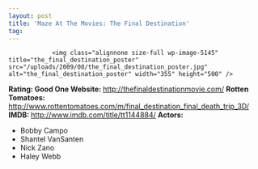 ```yaml
---
layout: post
title: 'Maze At The Movies: The Final Destination'
tag: 
---
```



                <img class="alignnone size-full wp-image-5145" title="the_final_destination_poster" src="/uploads/2009/08/the_final_destination_poster.jpg" alt="the_final_destination_poster" width="355" height="500" />
<p><strong>Rating: Good One
Website: </strong><a href="http://thefinaldestinationmovie.com/"><a href="http://thefinaldestinationmovie.com/">http://thefinaldestinationmovie.com/</a></a>
<strong>Rotten Tomatoes:</strong> <a href="http://www.rottentomatoes.com/m/final_destination_final_death_trip_3D/"><a href="http://www.rottentomatoes.com/m/final_destination_final_death_trip_3D/">http://www.rottentomatoes.com/m/final_destination_final_death_trip_3D/</a></a>
<strong>IMDB: </strong><a href="http://www.imdb.com/title/tt1144884/"><a href="http://www.imdb.com/title/tt1144884/">http://www.imdb.com/title/tt1144884/</a></a>
<strong>Actors:</strong></p>
<ul>
    <li>Bobby Campo</li>
    <li>Shantel VanSanten</li>
    <li>Nick Zano</li>
    <li>Haley Webb</li>
</ul>
            
